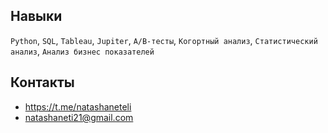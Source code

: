 ## Навыки
`Python`, `SQL`, `Tableau`, `Jupiter`, `A/B-тесты`, `Когортный анализ`, `Статистический анализ`, `Анализ бизнес показателей`

## Контакты
* https://t.me/natashaneteli
* natashaneti21@gmail.com 
